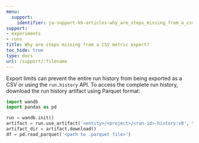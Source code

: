 ```yaml
---
menu:
  support:
    identifier: ja-support-kb-articles-why_are_steps_missing_from_a_csv_metric_export
support:
- experiments
- runs
title: Why are steps missing from a CSV metric export?
toc_hide: true
type: docs
url: /support/:filename
---
```


Export limits can prevent the entire run history from being exported as a CSV or using the `run.history` API. To access the complete run history, download the run history artifact using Parquet format:

```python
import wandb
import pandas as pd

run = wandb.init()
artifact = run.use_artifact('<entity>/<project>/<run-id>-history:v0', type='wandb-history')
artifact_dir = artifact.download()
df = pd.read_parquet('<path to .parquet file>')
```